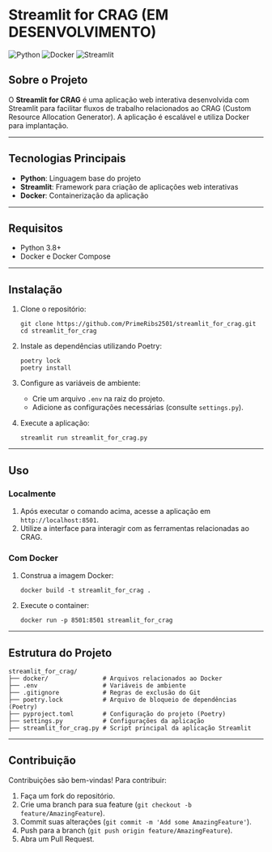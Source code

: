 # Streamlit for CRAG (EM DESENVOLVIMENTO)

![Python](https://img.shields.io/badge/Python-3776AB?style=for-the-badge&logo=python&logoColor=white)
![Docker](https://img.shields.io/badge/Docker-2496ED?style=for-the-badge&logo=docker&logoColor=white)
![Streamlit](https://img.shields.io/badge/Streamlit-FF4B4B?style=for-the-badge&logo=streamlit&logoColor=white)

## Sobre o Projeto

O **Streamlit for CRAG** é uma aplicação web interativa desenvolvida com Streamlit para facilitar fluxos de trabalho relacionados ao CRAG (Custom Resource Allocation Generator). A aplicação é escalável e utiliza Docker para implantação.

---

## Tecnologias Principais

- **Python**: Linguagem base do projeto
- **Streamlit**: Framework para criação de aplicações web interativas
- **Docker**: Containerização da aplicação

---

## Requisitos

- Python 3.8+
- Docker e Docker Compose

---

## Instalação

1. Clone o repositório:
   ```
   git clone https://github.com/PrimeRibs2501/streamlit_for_crag.git
   cd streamlit_for_crag
   ```

2. Instale as dependências utilizando Poetry:
   ```
   poetry lock
   poetry install
   ```

3. Configure as variáveis de ambiente:
   - Crie um arquivo `.env` na raiz do projeto.
   - Adicione as configurações necessárias (consulte `settings.py`).

4. Execute a aplicação:
   ```
   streamlit run streamlit_for_crag.py
   ```

---

## Uso

### Localmente

1. Após executar o comando acima, acesse a aplicação em `http://localhost:8501`.
2. Utilize a interface para interagir com as ferramentas relacionadas ao CRAG.

### Com Docker

1. Construa a imagem Docker:
   ```
   docker build -t streamlit_for_crag .
   ```

2. Execute o container:
   ```
   docker run -p 8501:8501 streamlit_for_crag
   ```

---

## Estrutura do Projeto

```
streamlit_for_crag/
├── docker/               # Arquivos relacionados ao Docker
├── .env                  # Variáveis de ambiente
├── .gitignore            # Regras de exclusão do Git
├── poetry.lock           # Arquivo de bloqueio de dependências (Poetry)
├── pyproject.toml        # Configuração do projeto (Poetry)
├── settings.py           # Configurações da aplicação
├── streamlit_for_crag.py # Script principal da aplicação Streamlit
```

---

## Contribuição

Contribuições são bem-vindas! Para contribuir:

1. Faça um fork do repositório.
2. Crie uma branch para sua feature (`git checkout -b feature/AmazingFeature`).
3. Commit suas alterações (`git commit -m 'Add some AmazingFeature'`).
4. Push para a branch (`git push origin feature/AmazingFeature`).
5. Abra um Pull Request.
